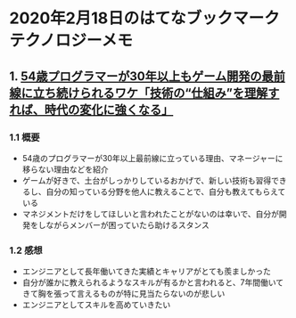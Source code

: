 # 2020年2月18日のはてなブックマークテクノロジーメモ

## 1. [54歳プログラマーが30年以上もゲーム開発の最前線に立ち続けられるワケ「技術の“仕組み”を理解すれば、時代の変化に強くなる」](https://type.jp/et/feature/12423)

### 1.1 概要

- 54歳のプログラマーが30年以上最前線に立っている理由、マネージャーに移らない理由などを紹介
- ゲームが好きで、土台がしっかりしているおかげで、新しい技術も習得できるし、自分の知っている分野を他人に教えることで、自分も教えてもらえている
- マネジメントだけをしてほしいと言われたことがないのは幸いで、自分が開発をしながらメンバーが困っていたら助けるスタンス

### 1.2 感想

- エンジニアとして長年働いてきた実績とキャリアがとても羨ましかった
- 自分が誰かに教えられるようなスキルが有るかと言われると、7年間働いてきて胸を張って言えるものが特に見当たらないのが悲しい
- エンジニアとしてスキルを高めていきたい
